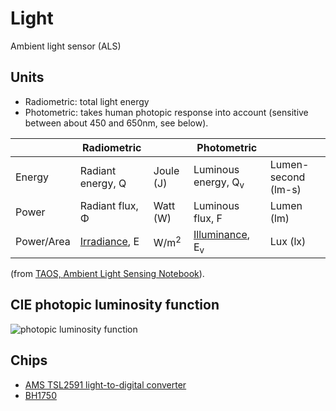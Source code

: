 # Light

Ambient light sensor (ALS)


## Units

- Radiometric: total light energy
- Photometric: takes human photopic response into account (sensitive between about 450 and 650nm, see below).

| | Radiometric | | Photometric | |
| --- | --- | --- | --- | --- |
| Energy | Radiant energy, Q | Joule (J) | Luminous energy, Q<sub>v</sub> | Lumen-second (lm-s) |
| Power | Radiant flux, &Phi; | Watt (W) | Luminous flux, F | Lumen (lm) |
| Power/Area | [Irradiance](https://en.wikipedia.org/wiki/Irradiance), E | W/m<sup>2</sup> | [Illuminance](https://en.wikipedia.org/wiki/Illuminance), E<sub>v</sub> | Lux (lx) |

(from [TAOS, Ambient Light Sensing Notebook](https://ams.com/documents/20143/36005/AmbientLightSensors_AN000172_2-00.pdf)).


## CIE photopic luminosity function

![photopic luminosity function](https://upload.wikimedia.org/wikipedia/commons/thumb/7/72/CIE_1931_Luminosity.png/450px-CIE_1931_Luminosity.png)


## Chips

- [AMS TSL2591 light-to-digital converter](../chips/tsl2591.md)
- [BH1750](../chips/bh1750.md)
